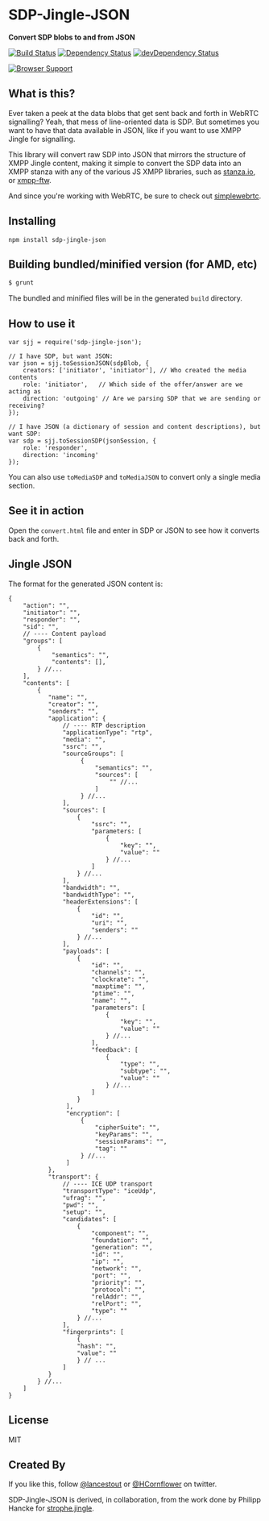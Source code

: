 # SDP-Jingle-JSON
**Convert SDP blobs to and from JSON**

[![Build Status](https://travis-ci.org/otalk/sdp-jingle-json.png)](https://travis-ci.org/otalk/sdp-jingle-json)
[![Dependency Status](https://david-dm.org/otalk/sdp-jingle-json.png)](https://david-dm.org/otalk/sdp-jingle-json)
[![devDependency Status](https://david-dm.org/otalk/sdp-jingle-json/dev-status.png)](https://david-dm.org/otalk/sdp-jingle-json#info=devDependencies)

[![Browser Support](https://ci.testling.com/otalk/sdp-jingle-json.png)](https://ci.testling.com/otalk/sdp-jingle-json)


## What is this?

Ever taken a peek at the data blobs that get sent back and forth in WebRTC
signalling? Yeah, that mess of line-oriented data is SDP. But sometimes
you want to have that data available in JSON, like if you want to use XMPP
Jingle for signalling.

This library will convert raw SDP into JSON that mirrors the structure of
XMPP Jingle content, making it simple to convert the SDP data into an XMPP 
stanza with any of the various JS XMPP libraries, such as [stanza.io](https://github.com/otalk/stanza.io),
or [xmpp-ftw](https://github.com/lloydwatkin/xmpp-ftw).

And since you're working with WebRTC, be sure to check out
[simplewebrtc](http://simplewebrtc.com).


## Installing

```
npm install sdp-jingle-json
```

## Building bundled/minified version (for AMD, etc)

```sh
$ grunt
```

The bundled and minified files will be in the generated `build` directory.

## How to use it

```
var sjj = require('sdp-jingle-json');

// I have SDP, but want JSON:
var json = sjj.toSessionJSON(sdpBlob, {
    creators: ['initiator', 'initiator'], // Who created the media contents
    role: 'initiator',   // Which side of the offer/answer are we acting as
    direction: 'outgoing' // Are we parsing SDP that we are sending or receiving?
});

// I have JSON (a dictionary of session and content descriptions), but want SDP:
var sdp = sjj.toSessionSDP(jsonSession, {
    role: 'responder',
    direction: 'incoming'
});
```

You can also use `toMediaSDP` and `toMediaJSON` to convert only a single media section.

## See it in action

Open the `convert.html` file and enter in SDP or JSON to see how it converts back and forth.

## Jingle JSON

The format for the generated JSON content is:

```
{
    "action": "",
    "initiator": "",
    "responder": "",
    "sid": "",
    // ---- Content payload
    "groups": [
        {
            "semantics": "",
            "contents": [],
        } //...
    ],
    "contents": [
        {
           "name": "",
           "creator": "",
           "senders": "",
           "application": {
               // ---- RTP description
               "applicationType": "rtp",
               "media": "",
               "ssrc": "",
               "sourceGroups": [
                    {
                        "semantics": "",
                        "sources": [
                            "" //...
                        ]
                    } //...
               ],
               "sources": [
                   {
                       "ssrc": "",
                       "parameters: [
                           {
                               "key": "",
                               "value": ""
                           } //...
                       ]
                   } //...
               ],
               "bandwidth": "",
               "bandwidthType": "",
               "headerExtensions": [
                   {
                       "id": "",
                       "uri": "",
                       "senders": ""
                   } //...
               ],
               "payloads": [
                   {
                       "id": "",
                       "channels": "",
                       "clockrate": "",
                       "maxptime": "",
                       "ptime": "",
                       "name": "",
                       "parameters": [
                           {
                               "key": "",
                               "value": ""
                           } //...
                       ],
                       "feedback": [
                           {
                               "type": "",
                               "subtype": "",
                               "value": ""
                           } //...
                       ]
                   }
                ],
                "encryption": [
                    {
                        "cipherSuite": "",
                        "keyParams": "",
                        "sessionParams": "",
                        "tag": ""
                    } //...
                ]
           },
           "transport": {
               // ---- ICE UDP transport
               "transportType": "iceUdp",
               "ufrag": "",
               "pwd": "",
               "setup": "",
               "candidates": [
                   {
                       "component": "",
                       "foundation": "",
                       "generation": "",
                       "id": "",
                       "ip": "",
                       "network": "",
                       "port": "",
                       "priority": "",
                       "protocol": "",
                       "relAddr": "",
                       "relPort": "",
                       "type": ""
                   } //...
               ],
               "fingerprints": [
                   {
                   "hash": "",
                   "value": ""
                   } // ...
               ]
           }
        } //...
    ]
}
```

## License

MIT

## Created By

If you like this, follow [@lancestout](http://twitter.com/lancestout) or [@HCornflower](http://twitter.com/HCornflower) on twitter.

SDP-Jingle-JSON is derived, in collaboration, from the work done by Philipp Hancke for [strophe.jingle](https://github.com/estos/strophe.jingle).

